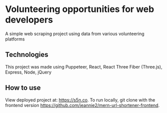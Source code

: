 # Volunteering opportunities for web developers

A simple web scraping project using data from various volunteering platforms

## Technologies

This project was made using Puppeteer, React, React Three Fiber (Three.js), Express, Node, jQuery

## How to use

View deployed project at: https://s5n.co.
To run locally, git clone with the frontend version https://github.com/jeannie2/mern-url-shortener-frontend.
